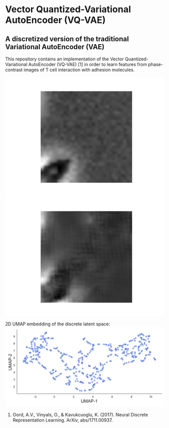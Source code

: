 # Vector Quantized-Variational AutoEncoder (VQ-VAE)

## A discretized version of the traditional Variational AutoEncoder (VAE)

This repository contains an implementation of the Vector Quantized-Variational AutoEncoder (VQ-VAE) [1] in order to learn features from phase-contrast images of T cell interaction with adhesion molecules.

<p float="left">
  <img src="res/originals.gif" title="Input images" width="500">
  <img src="res/reconstructions.gif" title="Reconstructed images" width="500">
</p>

2D UMAP embedding of the discrete latent space: \
<img
  src="res/umap.png"
  alt="alt-text"
  title=""
  style="display: inline-block"
  width="750">




1. Oord, A.V., Vinyals, O., & Kavukcuoglu, K. (2017). Neural Discrete Representation Learning. ArXiv, abs/1711.00937.
